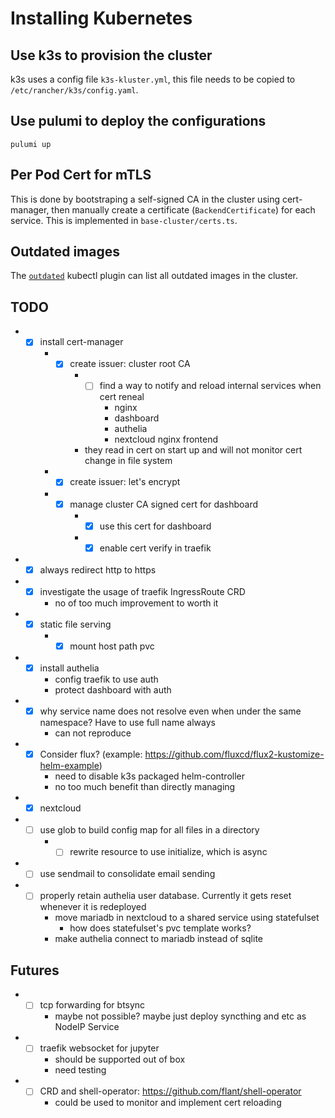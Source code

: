 # Installing Kubernetes

## Use k3s to provision the cluster

k3s uses a config file `k3s-kluster.yml`, this file needs to be copied to `/etc/rancher/k3s/config.yaml`.

## Use pulumi to deploy the configurations

`pulumi up`

## Per Pod Cert for mTLS
This is done by bootstraping a self-signed CA in the cluster using cert-manager,
then manually create a certificate (`BackendCertificate`) for each service.
This is implemented in `base-cluster/certs.ts`.

## Outdated images

The [`outdated`](https://github.com/replicatedhq/outdated) kubectl plugin can list all outdated
images in the cluster.

## TODO

- - [x] install cert-manager
    * - [x] create issuer: cluster root CA
        + - [ ] find a way to notify and reload internal services when cert reneal
            + nginx
            + dashboard
            + authelia
            + nextcloud nginx frontend
        + they read in cert on start up and will not monitor cert change in file system
    * - [x] create issuer: let's encrypt
    * - [x] manage cluster CA signed cert for dashboard
        + - [x] use this cert for dashboard
        + - [x] enable cert verify in traefik
- - [x] always redirect http to https
- - [x] investigate the usage of traefik IngressRoute CRD
    * no of too much improvement to worth it
- - [x] static file serving
    * - [x] mount host path pvc
- - [x] install authelia
    * config traefik to use auth
    * protect dashboard with auth
- - [x] why service name does not resolve even when under the same namespace? Have to use full name always
    * can not reproduce
- - [x] Consider flux? (example: https://github.com/fluxcd/flux2-kustomize-helm-example)
    * need to disable k3s packaged helm-controller
    * no too much benefit than directly managing
- - [x] nextcloud
- - [ ] use glob to build config map for all files in a directory
    * - [ ] rewrite resource to use initialize, which is async
- - [ ] use sendmail to consolidate email sending
- - [ ] properly retain authelia user database. Currently it gets reset whenever it is redeployed
    * move mariadb in nextcloud to a shared service using statefulset
        + how does statefulset's pvc template works?
    * make authelia connect to mariadb instead of sqlite

## Futures

- - [ ] tcp forwarding for btsync
    * maybe not possible? maybe just deploy syncthing and etc as NodeIP Service
- - [ ] traefik websocket for jupyter
    * should be supported out of box
    * need testing
- - [ ] CRD and shell-operator: https://github.com/flant/shell-operator
    * could be used to monitor and implement cert reloading
